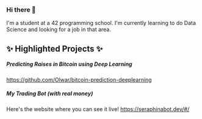 ### Hi there 👋

I'm a student at a 42 programming school. I'm currently learning to do Data Science and looking for a job in that area.

## ✨ **Highlighted Projects** ✨

##### Predicting Raises in Bitcoin using Deep Learning
https://github.com/Olwar/bitcoin-prediction-deeplearning

##### My Trading Bot (with real money)
Here's the website where you can see it live!
https://seraphinabot.dev/#/


<!--
**Olwar/Olwar** is a ✨ _special_ ✨ repository because its `README.md` (this file) appears on your GitHub profile.

Here are some ideas to get you started:

- 🔭 I’m currently working on ...
- 🌱 I’m currently learning ...
- 👯 I’m looking to collaborate on ...
- 🤔 I’m looking for help with ...
- 💬 Ask me about ...
- 📫 How to reach me: ...
- 😄 Pronouns: ...
- ⚡ Fun fact: ...
-->
